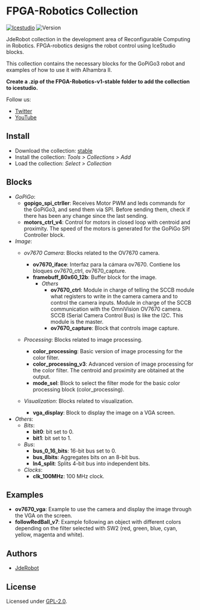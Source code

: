 # FPGA-Robotics Collection

[![Icestudio](https://img.shields.io/badge/collection-icestudio-blue.svg)](https://github.com/FPGAwars/icestudio)
![Version](https://img.shields.io/badge/version-v1.0-orange.svg)

JdeRobot collection in the development area of Reconfigurable Computing in Robotics. FPGA-robotics  designs the robot control using IceStudio blocks.

This collection contains the necessary blocks for the GoPiGo3 robot and examples of how to use it with Alhambra II.

**Create a .zip of the FPGA-Robotics-v1-stable folder to add the collection to icestudio.**

Follow us: 
* [Twitter](https://twitter.com/JdeRobot)
* [YouTube](https://www.youtube.com/channel/UCgmUgpircYAv_QhLQziHJOQ/)

## Install

* Download the collection: [stable](https://github.com/Obijuan/Academia-Jedi-Hw/archive/v1.0.zip)
* Install the collection: *Tools > Collections > Add*
* Load the collection: *Select > Collection*

## Blocks
* *GoPiGo*:
	* **gopigo_spi_ctrller**: Receives Motor PWM and leds commands for the GoPiGo3, and send them via SPI. Before sending them, check if there has been any change since the last sending.
	* **motors_ctrl_v4**: Control for motors in closed loop with centroid and proximity. The speed of the motors is generated for the GoPiGo SPI Controller block. 
* *Image*:
	* *ov7670 Camera*: Blocks related to the OV7670 camera.
		* **ov7670_iface**: Interfaz para la cámara ov7670. Contiene los bloques ov7670_ctrl, ov7670_capture.
		* **framebuff_80x60_12b**: Buffer block for the image.
			* *Others*
				* **ov7670_ctrl**: Module in charge of telling the SCCB module what registers to write in the camera camera and to control the camera inputs. Module in charge of the SCCB communication with the OmniVision OV7670 camera. SCCB (Serial Camera Control Bus) is like the I2C. This module is the master.
				* **ov7670_capture**: Block that controls image capture.
		
	* *Processing*: Blocks related to image processing.
		* **color_processing**: Basic version of image processing for the color filter.
		* **color_processing_v3**: Advanced version of image processing for the color filter. The centroid and proximity are obtained at the output.
		* **mode_sel**: Block to select the filter mode for the basic color processing block (color_processing). 
	* *Visualization*: Blocks related to visualization. 
		* **vga_display**: Block to display the image on a VGA screen.
* *Others*:
	* *Bits*:
		* **bit0**: bit set to 0.
		* **bit1**: bit set to 1.
	* *Bus*:
		* **bus_0_16_bits**: 16-bit bus set to 0.
		* **bus_8bits**: Aggregates bits on an 8-bit bus.
		* **In4_split**: Splits 4-bit bus into independent bits.
	* *Clocks*:
		* **clk_100MHz**: 100 MHz clock.
	
## Examples
* **ov7670_vga**: Example to use the camera and display the image through the VGA on the screen.
* **followRedBall_v7**: Example following an object with different colors depending on the filter selected with SW2 (red, green, blue, cyan, yellow, magenta and white).

## Authors
* [JdeRobot](https://github.com/JdeRobot/FPGA-robotics)

## License

Licensed under [GPL-2.0](https://opensource.org/licenses/GPL-2.0).

